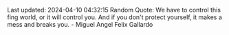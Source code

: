 Last updated: 2024-04-10 04:32:15
Random Quote: We have to control this fing world, or it will control you. And if you don't protect yourself, it makes a mess and breaks you. - Miguel Angel Felix Gallardo